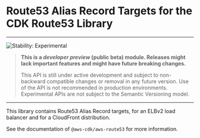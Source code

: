 # Route53 Alias Record Targets for the CDK Route53 Library
<!--BEGIN STABILITY BANNER-->

---

![Stability: Experimental](https://img.shields.io/badge/stability-Experimental-important.svg?style=for-the-badge)

> **This is a _developer preview_ (public beta) module. Releases might lack important features and might have
> future breaking changes.**
>
> This API is still under active development and subject to non-backward
> compatible changes or removal in any future version. Use of the API is not recommended in production
> environments. Experimental APIs are not subject to the Semantic Versioning model.

---
<!--END STABILITY BANNER-->

This library contains Route53 Alias Record targets, for an ELBv2 load balancer and
for a CloudFront distribution.

See the documentation of `@aws-cdk/aws-route53` for more information.
